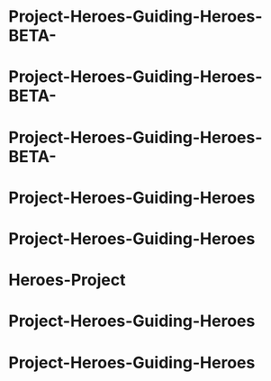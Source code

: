 # Project-Heroes-Guiding-Heroes-BETA-
# Project-Heroes-Guiding-Heroes-BETA-
# Project-Heroes-Guiding-Heroes-BETA-
# Project-Heroes-Guiding-Heroes
# Project-Heroes-Guiding-Heroes
# Heroes-Project
# Project-Heroes-Guiding-Heroes
# Project-Heroes-Guiding-Heroes
